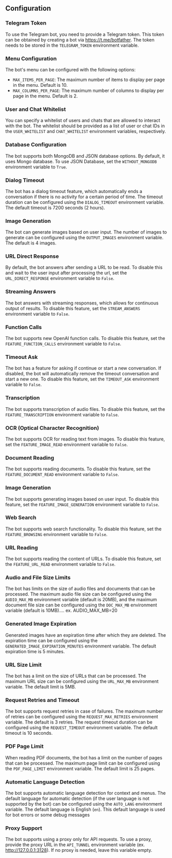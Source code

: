 ## Configuration

### Telegram Token

To use the Telegram bot, you need to provide a Telegram token. This token can be obtained by creating a bot via https://t.me/botfather. The token needs to be stored in the `TELEGRAM_TOKEN` environment variable.

### Menu Configuration

The bot's menu can be configured with the following options:

- `MAX_ITEMS_PER_PAGE`: The maximum number of items to display per page in the menu. Default is 10.
- `MAX_COLUMNS_PER_PAGE`: The maximum number of columns to display per page in the menu. Default is 2.

### User and Chat Whitelist

You can specify a whitelist of users and chats that are allowed to interact with the bot. The whitelist should be provided as a list of user or chat IDs in the `USER_WHITELIST` and `CHAT_WHITELIST` environment variables, respectively.

### Database Configuration

The bot supports both MongoDB and JSON database options. By default, it uses Mongo database. To use JSON Database, set the `WITHOUT_MONGODB` environment variable to `True`.

### Dialog Timeout

The bot has a dialog timeout feature, which automatically ends a conversation if there is no activity for a certain period of time. The timeout duration can be configured using the `DIALOG_TIMEOUT` environment variable. The default timeout is 7200 seconds (2 hours).

### Image Generation

The bot can generate images based on user input. The number of images to generate can be configured using the `OUTPUT_IMAGES` environment variable. The default is 4 images.

### URL Direct Response

By default, the bot answers after sending a URL to be read. To disable this and wait to the user input after processing the url, set the `URL_DIRECT_RESPONSE` environment variable to `False`.

### Streaming Answers

The bot answers with streaming responses, which allows for continuous output of results. To disable this feature, set the `STREAM_ANSWERS` environment variable to `False`.

### Function Calls

The bot supports new OpenAI function calls. To disable this feature, set the `FEATURE_FUNCTION_CALLS` environment variable to `False`.

### Timeout Ask

The bot has a feature for asking if continue or start a new conversation. If disabled, the bot will automatically remove the timeout conversation and start a new one. To disable this feature, set the `TIMEOUT_ASK` environment variable to `False`.

### Transcription

The bot supports transcription of audio files. To disable this feature, set the `FEATURE_TRANSCRIPTION` environment variable to `False`.

### OCR (Optical Character Recognition)

The bot supports OCR for reading text from images. To disable this feature, set the `FEATURE_IMAGE_READ` environment variable to `False`.

### Document Reading

The bot supports reading documents. To disable this feature, set the `FEATURE_DOCUMENT_READ` environment variable to `False`.

### Image Generation

The bot supports generating images based on user input. To disable this feature, set the `FEATURE_IMAGE_GENERATION` environment variable to `False`.

### Web Search

The bot supports web search functionality. To disable this feature, set the `FEATURE_BROWSING` environment variable to `False`.

### URL Reading

The bot supports reading the content of URLs. To disable this feature, set the `FEATURE_URL_READ` environment variable to `False`.

### Audio and File Size Limits

The bot has limits on the size of audio files and documents that can be processed. The maximum audio file size can be configured using the `AUDIO_MAX_MB` environment variable (default is 20MB), and the maximum document file size can be configured using the `DOC_MAX_MB` environment variable (default is 10MB).... ex. AUDIO_MAX_MB=20

### Generated Image Expiration

Generated images have an expiration time after which they are deleted. The expiration time can be configured using the `GENERATED_IMAGE_EXPIRATION_MINUTES` environment variable. The default expiration time is 5 minutes.

### URL Size Limit

The bot has a limit on the size of URLs that can be processed. The maximum URL size can be configured using the `URL_MAX_MB` environment variable. The default limit is 5MB.

### Request Retries and Timeout

The bot supports request retries in case of failures. The maximum number of retries can be configured using the `REQUEST_MAX_RETRIES` environment variable. The default is 3 retries. The request timeout duration can be configured using the `REQUEST_TIMEOUT` environment variable. The default timeout is 10 seconds.

### PDF Page Limit

When reading PDF documents, the bot has a limit on the number of pages that can be processed. The maximum page limit can be configured using the `PDF_PAGE_LIMIT` environment variable. The default limit is 25 pages.

### Automatic Language Detection

The bot supports automatic language detection for context and menus. The default language for automatic detection (if the user language is not supported by the bot) can be configured using the `AUTO_LANG` environment variable. The default language is English (`en`). This default language is used for bot errors or some debug messages

### Proxy Support

The bot supports using a proxy only for API requests. To use a proxy, provide the proxy URL in the `API_TUNNEL` environment variable (ex. http://127.0.0.1:3128). If no proxy is needed, leave this variable empty.